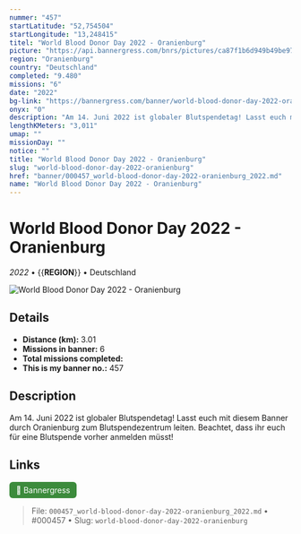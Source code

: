 ```yaml
---
nummer: "457"
startLatitude: "52,754504"
startLongitude: "13,248415"
titel: "World Blood Donor Day 2022 - Oranienburg"
picture: "https://api.bannergress.com/bnrs/pictures/ca87f1b6d949b49be9708f22d91243f0"
region: "Oranienburg"
country: "Deutschland"
completed: "9.480"
missions: "6"
date: "2022"
bg-link: "https://bannergress.com/banner/world-blood-donor-day-2022-oranienburg-a254"
onyx: "0"
description: "Am 14. Juni 2022 ist globaler Blutspendetag! Lasst euch mit diesem Banner durch Oranienburg zum Blutspendezentrum leiten. Beachtet, dass ihr euch für eine Blutspende vorher anmelden müsst!"
lengthKMeters: "3,011"
umap: ""
missionDay: ""
notice: ""
title: "World Blood Donor Day 2022 - Oranienburg"
slug: "world-blood-donor-day-2022-oranienburg"
href: "banner/000457_world-blood-donor-day-2022-oranienburg_2022.md"
name: "World Blood Donor Day 2022 - Oranienburg"
---
```

# World Blood Donor Day 2022 - Oranienburg

*2022* • {{__REGION__}} • Deutschland

![World Blood Donor Day 2022 - Oranienburg](https://api.bannergress.com/bnrs/pictures/ca87f1b6d949b49be9708f22d91243f0)



## Details
- **Distance (km):** 3.01
- **Missions in banner:** 6
- **Total missions completed:** 
- **This is my banner no.:** 457



## Description
Am 14. Juni 2022 ist globaler Blutspendetag! Lasst euch mit diesem Banner durch Oranienburg zum Blutspendezentrum leiten. Beachtet, dass ihr euch für eine Blutspende vorher anmelden müsst!



## Links
<a href="https://bannergress.com/banner/world-blood-donor-day-2022-oranienburg-a254" target="_blank" style="display:inline-block;margin-right:8px;padding:6px 12px;background:#3c8b3c;color:#fff;text-decoration:none;border-radius:6px;">🔗 Bannergress</a>



> File: `000457_world-blood-donor-day-2022-oranienburg_2022.md` • #000457 • Slug: `world-blood-donor-day-2022-oranienburg`
